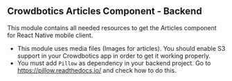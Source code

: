 ## Crowdbotics Articles Component - Backend

This module contains all needed resources to get the Articles component for React
Native mobile client.

- This module uses media files (Images for articles). You should enable S3 support
  in your Crowdbotics app in order to get it working properly.
- You must add `Pillow` as dependency in your backend project. Go to https://pillow.readthedocs.io/ and check how to do this.
